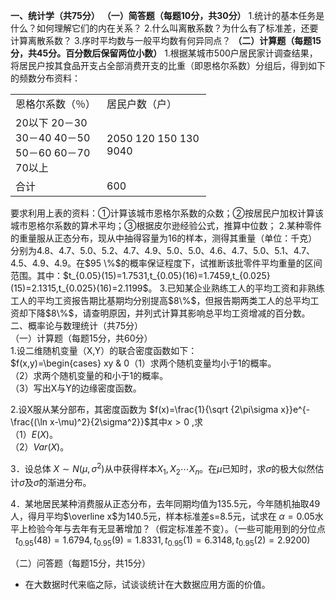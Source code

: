 <strong>一、统计学（共75分）</strong>
 <strong>（一）简答题（每题</strong><strong>10</strong><strong>分，共</strong><strong>30</strong><strong>分）</strong>
 1.统计的基本任务是什么？如何理解它们的内在关系？
 2.什么叫离散系数？为什么有了标准差，还要计算离散系数？
 3.序时平均数与一般平均数有何异同点？
 <strong>（二）计算题（每题15分，共45分。百分数后保留两位小数）</strong>
        1.根据某城市500户居民家计调查结果，将居民户按其食品开支占全部消费开支的比重（即恩格尔系数）分组后，得到如下的频数分布资料：
 <table data-lake-id="m6tf1" id="m6tf1" margin="true" class="lake-table" style="width: 313px"><colgroup><col width="146"><col width="167"></colgroup><tbody><tr data-lake-id="ufdc72cc2" id="ufdc72cc2"><td data-lake-id="uaaec03d1" id="uaaec03d1">恩格尔系数（％）
 </td><td data-lake-id="u0b505a1c" id="u0b505a1c">居民户数（户）
 </td></tr><tr data-lake-id="ub0566df2" id="ub0566df2"><td data-lake-id="ud4794743" id="ud4794743">20以下
 20－30
 30－40
 40－50
 50－60
 60－70
 70以上
 </td><td data-lake-id="uf1de1c77" id="uf1de1c77">​20
 ​50
 120
 150
 130
 ​90
 ​40
 </td></tr><tr data-lake-id="uce49571e" id="uce49571e"><td data-lake-id="ubd896418" id="ubd896418">合计
 </td><td data-lake-id="uf774279e" id="uf774279e">600
 </td></tr></tbody></table>      要求利用上表的资料：①计算该城市恩格尔系数的众数；②按居民户加权计算该城市恩格尔系数的算术平均；③根据皮尔逊经验公式，推算中位数；
        2.某种零件的重量服从正态分布，现从中抽得容量为16的样本，测得其重量（单位：千克）分别为4.8、4.7、5.0、5.2、4.7、4.9、5.0、5.0、4.6、4.7、5.0、5.1、4.7、4.5、4.9、4.9。在$95 \%$的概率保证程度下，试推断该批零件平均重量的区间范围。其中：$t_{0.05}(15)=1.7531,t_{0.05}(16)=1.7459,t_{0.025}(15)=2.1315,t_{0.025}(16)=2.1199$。
        3.已知某企业熟练工人的平均工资和非熟练工人的平均工资报告期比基期均分别提高$8\%$，但报告期两类工人的总平均工资却下降$8\%$，请查明原因，并列式计算其影响总平均工资增减的百分数。
 二、概率论与数理统计（共75分）<br />（一）计算题（每题15分，共60分）<br />1.设二维随机变量（X,Y）的联合密度函数如下：<br />$f(x,y)=\begin{cases}
xy   &  0<x<1,0<y<2\\
0&   其他场合  \end{cases}$<br />（1）求两个随机变量均小于1的概率。<br />（2）求两个随机变量的和小于1的概率。<br />（3）写出X与Y的边缘密度函数。
 

 2.设X服从某分部布，其密度函数为 $f(x)=\frac{1}{\sqrt {2\pi\sigma x}}e^{-\frac{(\ln x-\mu)^2}{2\sigma^2}}$其中$x>0$ ,求<br />（1）$E(X)$。<br />（2）$Var(X)$。
 

 3．设总体 $X \sim N(\mu,\sigma^2)$从中获得样本$X_1,X_2 \cdots X_n$。在$\mu$已知时，求$\sigma$的极大似然估计$\widehat \sigma$及$\widehat \sigma$的渐进分布。
 ​

 4．某地居民某种消费服从正态分布，去年同期均值为135.5元，今年随机抽取49人，得月平均$\overline x$为140.5元，样本标准差s=8.5元，试求在 $\alpha=0.05$水平上检验今年与去年有无显著增加？（假定标准差不变）。（一些可能用到的分位点   $t_{0.95}(48)=1.6794,t_{0.95}(9)=1.8331,t_{0.95}(1)=6.3148,t_{0.95}(2)=2.9200)$​
 

 （二）问答题（每题15分，共15分）
 - 在大数据时代来临之际，试谈谈统计在大数据应用方面的价值。
